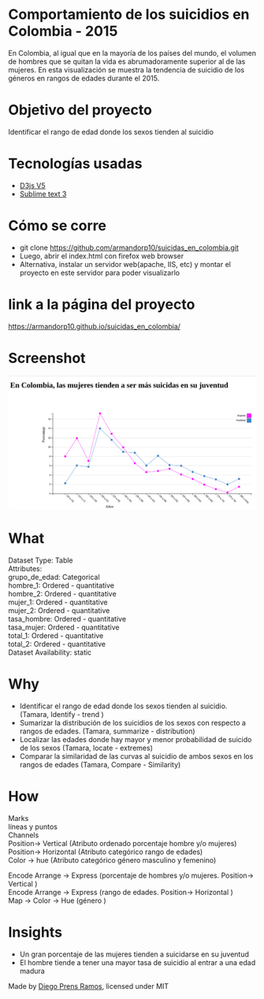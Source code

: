 # Comportamiento de los suicidios en Colombia - 2015

En Colombia, al igual que en la mayoría de los países del mundo, el volumen de hombres que se quitan la vida es abrumadoramente superior al de las mujeres. En esta visualización se muestra la tendencia de suicidio de los géneros en rangos de edades durante el 2015.

# Objetivo del proyecto  
Identificar el rango de edad donde los sexos tienden al suicidio  

# Tecnologías usadas
  - <a href="https://d3js.org/"> D3js V5 </a>
  - <a href="https://www.sublimetext.com/"> Sublime text 3 </a>

# Cómo se corre 
  - git clone https://github.com/armandorp10/suicidas_en_colombia.git
  - Luego, abrir el index.html con firefox web browser 
  - Alternativa, instalar un servidor web(apache, IIS, etc) y montar el proyecto en este servidor para poder visualizarlo

# link a la página del proyecto
  https://armandorp10.github.io/suicidas_en_colombia/
  
# Screenshot 
<img src="https://raw.githubusercontent.com/armandorp10/suicidas_en_colombia/master/images/Screenshot.png" alt="Screenshot.png">

# What
Dataset Type: Table <br>
Attributes: <br>
  grupo_de_edad: Categorical <br>
  hombre_1: Ordered - quantitative <br> 
  hombre_2: Ordered - quantitative <br>
  mujer_1: Ordered - quantitative <br>
  mujer_2: Ordered - quantitative <br>
  tasa_hombre: Ordered - quantitative <br>
  tasa_mujer: Ordered - quantitative <br>
  total_1: Ordered - quantitative <br>
  total_2: Ordered - quantitative <br>
Dataset Availability: static 

# Why 
- Identificar el rango de edad donde los sexos tienden al suicidio. (Tamara, Identify - trend )
- Sumarizar la distribución de los suicidios de los sexos con respecto a rangos de edades. (Tamara, summarize - distribution) 
- Localizar las edades donde hay mayor y menor probabilidad de suicido de los sexos (Tamara, locate - extremes) 
- Comparar la similaridad de las curvas al suicidio de ambos sexos en los rangos de edades (Tamara, Compare - Similarity) 

# How
Marks  
líneas y puntos <br>
Channels  
Position-> Vertical  (Atributo ordenado porcentaje hombre y/o mujeres)<br>
Position-> Horizontal (Atributo categórico rango de edades)<br>
Color -> hue (Atributo categórico género masculino y femenino)

Encode Arrange -> Express (porcentaje de hombres y/o mujeres. Position-> Vertical ) <br>
Encode Arrange -> Express (rango de edades. Position-> Horizontal ) <br>
Map -> Color -> Hue (género )

# Insights
- Un gran porcentaje de las mujeres tienden a suicidarse en su juventud
- El hombre tiende a tener una mayor tasa de suicidio al entrar a una edad madura


Made by <a href="https://github.com/armandorp10">Diego Prens Ramos</a>, licensed under MIT
